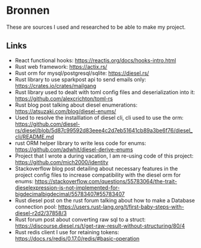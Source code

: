 # Bronnen

These are sources I used and researched to be able to make my project.

## Links
* React functional hooks: https://reactjs.org/docs/hooks-intro.html
* Rust web framework: https://actix.rs/
* Rust orm for mysql/postgresql/sqlite: https://diesel.rs/
* Rust library to use sparkpost api to send emails only: https://crates.io/crates/mailgang
* Rust library used to dealt with toml config files and deserialization into it: https://github.com/alexcrichton/toml-rs
* Rust blog post talking about diesel enumerations: https://atsuzaki.com/blog/diesel-enums/
* Used to resolve the installlation of diesel cli, cli used to use the orm: https://github.com/diesel-rs/diesel/blob/5d87c99592d83eee4c2d7eb51641cb89a3be6f76/diesel_cli/README.md
* rust ORM helper library to write less code for enums: https://github.com/adwhit/diesel-derive-enums
* Project that I wrote a during vacation, I am re-using code of this project: https://github.com/mich2000/identity
* Stackoverflow blog post detailing about necessary features in the project config files to increase compatibility with the diesel orm for enums: https://stackoverflow.com/questions/55783064/the-trait-dieselexpression-is-not-implemented-for-bigdecimalbigdecimal/55783407#55783407
* Rust diesel post on the rust forum talking about how to make a Database connection pool: https://users.rust-lang.org/t/first-baby-steps-with-diesel-r2d2/37858/3
* Rust forum post about converting raw sql to a struct: https://discourse.diesel.rs/t/get-raw-result-without-structuring/80/4
* Rust redis client I use for retaining tokens: https://docs.rs/redis/0.17.0/redis/#basic-operation